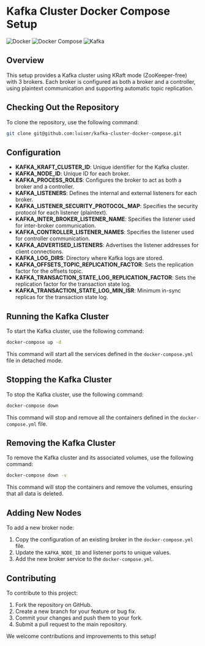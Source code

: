 # Kafka Cluster Docker Compose Setup

![Docker](https://img.shields.io/badge/Docker-orange)
![Docker Compose](https://img.shields.io/badge/Docker%20Compose-orange)
![Kafka](https://img.shields.io/badge/Kafka-red)

## Overview
This setup provides a Kafka cluster using KRaft mode (ZooKeeper-free) with 3 brokers. Each broker is configured as both a broker and a controller, using plaintext communication and supporting automatic topic replication.

## Checking Out the Repository
To clone the repository, use the following command:
```bash
git clone git@github.com:luismr/kafka-cluster-docker-compose.git
```

## Configuration
- **KAFKA_KRAFT_CLUSTER_ID**: Unique identifier for the Kafka cluster.
- **KAFKA_NODE_ID**: Unique ID for each broker.
- **KAFKA_PROCESS_ROLES**: Configures the broker to act as both a broker and a controller.
- **KAFKA_LISTENERS**: Defines the internal and external listeners for each broker.
- **KAFKA_LISTENER_SECURITY_PROTOCOL_MAP**: Specifies the security protocol for each listener (plaintext).
- **KAFKA_INTER_BROKER_LISTENER_NAME**: Specifies the listener used for inter-broker communication.
- **KAFKA_CONTROLLER_LISTENER_NAMES**: Specifies the listener used for controller communication.
- **KAFKA_ADVERTISED_LISTENERS**: Advertises the listener addresses for client connections.
- **KAFKA_LOG_DIRS**: Directory where Kafka logs are stored.
- **KAFKA_OFFSETS_TOPIC_REPLICATION_FACTOR**: Sets the replication factor for the offsets topic.
- **KAFKA_TRANSACTION_STATE_LOG_REPLICATION_FACTOR**: Sets the replication factor for the transaction state log.
- **KAFKA_TRANSACTION_STATE_LOG_MIN_ISR**: Minimum in-sync replicas for the transaction state log.

## Running the Kafka Cluster
To start the Kafka cluster, use the following command:
```bash
docker-compose up -d
```
This command will start all the services defined in the `docker-compose.yml` file in detached mode.

## Stopping the Kafka Cluster
To stop the Kafka cluster, use the following command:
```bash
docker-compose down
```
This command will stop and remove all the containers defined in the `docker-compose.yml` file.

## Removing the Kafka Cluster
To remove the Kafka cluster and its associated volumes, use the following command:
```bash
docker-compose down -v
```
This command will stop the containers and remove the volumes, ensuring that all data is deleted.

## Adding New Nodes
To add a new broker node:
1. Copy the configuration of an existing broker in the `docker-compose.yml` file.
2. Update the `KAFKA_NODE_ID` and listener ports to unique values.
3. Add the new broker service to the `docker-compose.yml`.

## Contributing
To contribute to this project:
1. Fork the repository on GitHub.
2. Create a new branch for your feature or bug fix.
3. Commit your changes and push them to your fork.
4. Submit a pull request to the main repository.

We welcome contributions and improvements to this setup! 